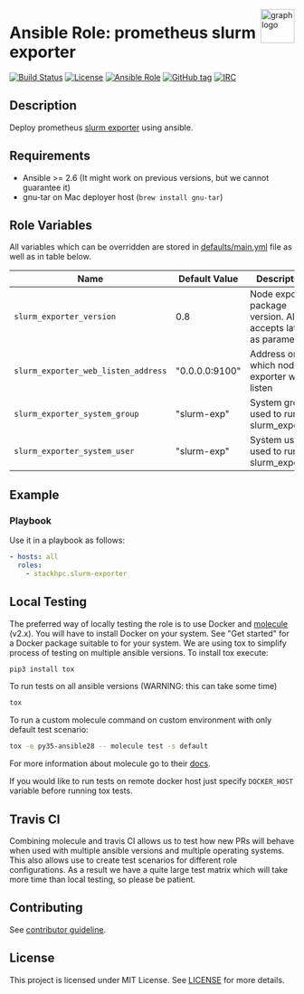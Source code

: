<p><img src="https://www.circonus.com/wp-content/uploads/2015/03/sol-icon-itOps.png" alt="graph logo" title="graph" align="right" height="60" /></p>

# Ansible Role: prometheus slurm exporter

[![Build Status](https://travis-ci.org/stackhpc/ansible-slurm-exporter.svg?branch=master)](https://travis-ci.org/stackhpc/ansible-slurm-exporter)
[![License](https://img.shields.io/badge/license-MIT%20License-brightgreen.svg)](https://opensource.org/licenses/MIT)
[![Ansible Role](https://img.shields.io/badge/ansible%20role-stackhpc.slurm_exporter-blue.svg)](https://galaxy.ansible.com/stackhpc/slurm-exporter/)
[![GitHub tag](https://img.shields.io/github/tag/stackhpc/ansible-slurm-exporter.svg)](https://github.com/stackhpc/ansible-slurm-exporter/tags)
[![IRC](https://img.shields.io/badge/irc.freenode.net-%23stackhpc-yellow.svg)](https://kiwiirc.com/nextclient/#ircs://irc.freenode.net/#stackhpc)

## Description

Deploy prometheus [slurm exporter](https://github.com/vpenso/prometheus-slurm-exporter) using ansible.

## Requirements

- Ansible >= 2.6 (It might work on previous versions, but we cannot guarantee it)
- gnu-tar on Mac deployer host (`brew install gnu-tar`)

## Role Variables

All variables which can be overridden are stored in [defaults/main.yml](defaults/main.yml) file as well as in table below.

| Name           | Default Value | Description                        |
| -------------- | ------------- | -----------------------------------|
| `slurm_exporter_version` | 0.8    | Node exporter package version. Also accepts latest as parameter. |
| `slurm_exporter_web_listen_address` | "0.0.0.0:9100" | Address on which node exporter will listen |
| `slurm_exporter_system_group` | "slurm-exp" | System group used to run slurm_exporter |
| `slurm_exporter_system_user` | "slurm-exp" | System user used to run slurm_exporter |

## Example

### Playbook

Use it in a playbook as follows:
```yaml
- hosts: all
  roles:
    - stackhpc.slurm-exporter
```

## Local Testing

The preferred way of locally testing the role is to use Docker and [molecule](https://github.com/metacloud/molecule) (v2.x). You will have to install Docker on your system. See "Get started" for a Docker package suitable to for your system.
We are using tox to simplify process of testing on multiple ansible versions. To install tox execute:
```sh
pip3 install tox
```
To run tests on all ansible versions (WARNING: this can take some time)
```sh
tox
```
To run a custom molecule command on custom environment with only default test scenario:
```sh
tox -e py35-ansible28 -- molecule test -s default
```
For more information about molecule go to their [docs](http://molecule.readthedocs.io/en/latest/).

If you would like to run tests on remote docker host just specify `DOCKER_HOST` variable before running tox tests.

## Travis CI

Combining molecule and travis CI allows us to test how new PRs will behave when used with multiple ansible versions and multiple operating systems. This also allows use to create test scenarios for different role configurations. As a result we have a quite large test matrix which will take more time than local testing, so please be patient.

## Contributing

See [contributor guideline](CONTRIBUTING.md).

## License

This project is licensed under MIT License. See [LICENSE](/LICENSE) for more details.
